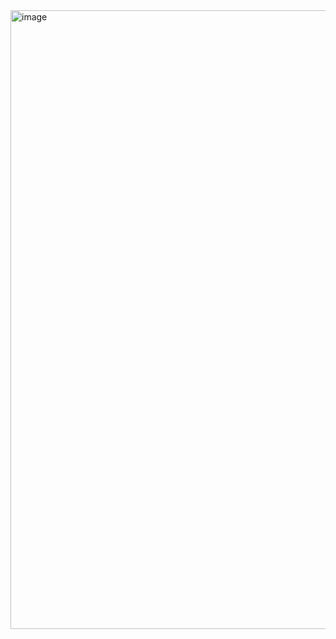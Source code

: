 <img width="958" height="990" alt="image" src="https://github.com/user-attachments/assets/6bf53950-bad7-4927-9e84-82a52350c6d1" />
